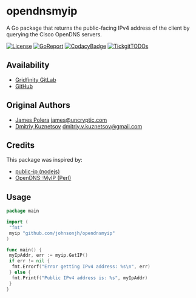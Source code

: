 # opendnsmyip

A Go package that returns the public-facing IPv4 address of the client
by querying the Cisco OpenDNS servers.

[![License](http://img.shields.io/badge/license-mit-blue.svg)](https://raw.githubusercontent.com/johnsonjh/opendnsmyip/master/LICENSE)
[![GoReport](https://goreportcard.com/badge/github.com/johnsonjh/opendnsmyip)](https://goreportcard.com/report/github.com/johnsonjh/opendnsmyip)
[![CodacyBadge](https://api.codacy.com/project/badge/Grade/c756d556a38842a5b82265e5f1bebcc1)](https://app.codacy.com/gh/johnsonjh/opendnsmyip?utm_source=github.com&utm_medium=referral&utm_content=johnsonjh/opendnsmyip&utm_campaign=Badge_Grade)
[![TickgitTODOs](https://img.shields.io/endpoint?url=https://api.tickgit.com/badge?repo=github.com/johnsonjh/opendnsmyip)](https://www.tickgit.com/browse?repo=github.com/johnsonjh/opendnsmyip)

## Availability

* [Gridfinity GitLab](https://gitlab.gridfinity.com/jeff/go-opendns-myip)
* [GitHub](https://github.com/johnsonjh/opendnsmyip)

## Original Authors

* [James Polera](https://github.com/polera/publicip) <james@uncryptic.com>
* [Dmitriy Kuznetsov](https://github.com/Dikman/publicip) <dmitriy.v.kuznetsov@gmail.com>

## Credits

This package was inspired by:

* [public-ip (nodejs)](https://github.com/sindresorhus/public-ip/blob/master/index.js)
* [OpenDNS::MyIP (Perl)](https://metacpan.org/pod/OpenDNS::MyIP)

## Usage

```go
package main

import (
 "fmt"
 myip "github.com/johnsonjh/opendnsmyip"
)

func main() {
 myIpAddr, err := myip.GetIP()
 if err != nil {
  fmt.Errorf("Error getting IPv4 address: %s\n", err)
 } else {
  fmt.Printf("Public IPv4 address is: %s", myIpAddr)
 }
}
```
